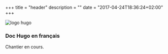 +++
title = "header"
description = ""
date = "2017-04-24T18:36:24+02:00"
+++

![logo hugo](/static/imstile-150x150.png)

### Doc Hugo en français

Chantier en cours.
